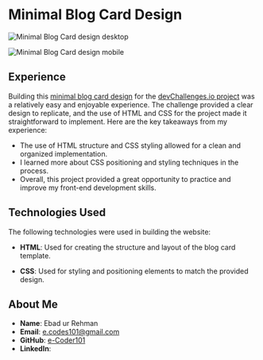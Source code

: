 # Minimal Blog Card Design

![Minimal Blog Card design desktop](https://github.com/e-Coder101/Minimal-Blog-Card/assets/141315334/dbb7c8f4-2a2a-4e9e-b9c1-998b1c814756)

![Minimal Blog Card design mobile](https://github.com/e-Coder101/Minimal-Blog-Card/assets/141315334/b85502a8-8d3a-45a5-80d1-68d18ef36037)


## Experience

Building this [minimal blog card design](https://e-coder101.github.io/Minimal-Blog-Card/) for the [devChallenges.io project](https://devchallenges.io/challenge/27) was a relatively easy and enjoyable experience. The challenge provided a clear design to replicate, and the use of HTML and CSS for the project made it straightforward to implement. Here are the key takeaways from my experience:

- The use of HTML structure and CSS styling allowed for a clean and organized implementation.
- I learned more about CSS positioning and styling techniques in the process.
- Overall, this project provided a great opportunity to practice and improve my front-end development skills.

## Technologies Used

The following technologies were used in building the website:

- **HTML**: Used for creating the structure and layout of the blog card template.

- **CSS**: Used for styling and positioning elements to match the provided design.

## About Me

- **Name**: Ebad ur Rehman
- **Email**: e.codes101@gmail.com
- **GitHub**: [e-Coder101](https://github.com/e-Coder101)
- **LinkedIn**: []()
